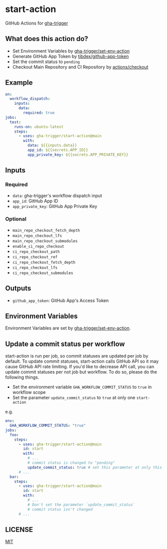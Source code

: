# start-action

GitHub Actions for [gha-trigger](https://gha-trigger.github.io)

## What does this action do?

- Set Environment Variables by [gha-trigger/set-env-action](https://github.com/gha-trigger/set-env-action)
- Generate GitHub App Token by [tibdex/github-app-token](https://github.com/tibdex/github-app-token)
- Set the commit status to `pending`
- Checkout Main Repository and CI Repository by [actions/checkout](https://github.com/actions/checkout)

## Example

```yaml
on:
  workflow_dispatch:
    inputs:
      data:
        required: true
jobs:
  test:
    runs-on: ubuntu-latest
    steps:
      - uses: gha-trigger/start-action@main
        with:
          data: ${{inputs.data}}
          app_id: ${{secrets.APP_ID}}
          app_private_key: ${{secrets.APP_PRIVATE_KEY}}
```

## Inputs

### Required

- `data`: gha-trigger's workflow dispatch input
- `app_id`: GitHub App ID
- `app_private_key`: GitHub App Private Key

### Optional

- `main_repo_checkout_fetch_depth`
- `main_repo_checkout_lfs`
- `main_repo_checkout_submodules`
- `enable_ci_repo_checkout`
- `ci_repo_checkout_path`
- `ci_repo_checkout_ref`
- `ci_repo_checkout_fetch_depth`
- `ci_repo_checkout_lfs`
- `ci_repo_checkout_submodules`

## Outputs

- `github_app_token`: GitHub App's Access Token

## Environment Variables

Environment Variables are set by [gha-trigger/set-env-action](https://github.com/gha-trigger/set-env-action).

## Update a commit status per workflow

start-action is run per job, so commit statuses are updated per job by default.
To update commit statuses, start-action calls GitHub API so it may cause GitHub API rate limiting.
If you'd like to decrease API call, you can update commit statuses per not job but workflow.
To do so, please do the following things.

- Set the environment variable `GHA_WORKFLOW_COMMIT_STATUS` to `true` in workflow scope
- Set the parameter `update_commit_status` to `true` at only one `start-action`

e.g.

```yaml
env:
  GHA_WORKFLOW_COMMIT_STATUS: "true"
jobs:
  foo:
    steps:
      - uses: gha-trigger/start-action@main
        id: start
        with:
          # ...
          # commit status is changed to "pending"
          update_commit_status: true # set this parameter at only this step
      # ...
  bar:
    steps:
      - uses: gha-trigger/start-action@main
        id: start
        with:
          # ...
          # Don't set the parameter `update_commit_status`
          # commit status isn't changed
      # ...
```


## LICENSE

[MIT](LICENSE)
